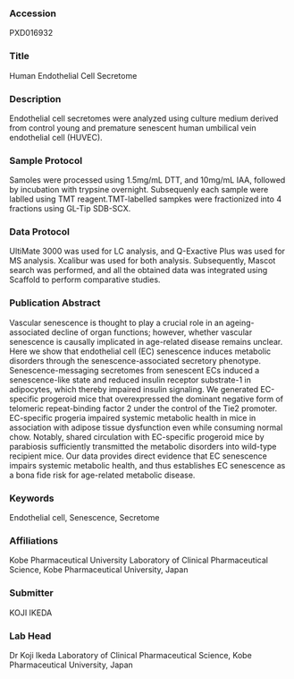 ### Accession
PXD016932

### Title
Human Endothelial Cell Secretome

### Description
Endothelial cell secretomes were analyzed using culture medium derived from control young and premature senescent human umbilical vein endothelial cell (HUVEC).

### Sample Protocol
Samoles were processed using 1.5mg/mL DTT, and 10mg/mL IAA, followed by incubation with trypsine overnight. Subsequenly each sample were lablled using TMT reagent.TMT-labelled sampkes were fractionized into 4 fractions using GL-Tip SDB-SCX.

### Data Protocol
UltiMate 3000 was used for LC analysis, and Q-Exactive Plus was used for MS analysis. Xcalibur was used for both analysis. Subsequently, Mascot search was performed, and all the obtained data was integrated using Scaffold to perform comparative studies.

### Publication Abstract
Vascular senescence is&#xa0;thought to play a&#xa0;crucial role in an ageing-associated decline of organ functions; however, whether vascular senescence is causally implicated in age-related disease remains unclear. Here we show that endothelial cell (EC) senescence induces metabolic disorders through the senescence-associated secretory phenotype. Senescence-messaging secretomes from senescent ECs induced&#xa0;a senescence-like state and reduced insulin receptor substrate-1 in adipocytes, which thereby impaired insulin signaling. We generated EC-specific progeroid mice that overexpressed the dominant negative form of telomeric repeat-binding factor 2 under the control of the Tie2 promoter. EC-specific progeria impaired systemic metabolic health in mice in association with adipose tissue dysfunction even while consuming normal chow. Notably, shared circulation with EC-specific progeroid mice by parabiosis sufficiently transmitted the metabolic disorders into wild-type recipient mice. Our data provides direct evidence that EC senescence impairs systemic metabolic health, and thus establishes EC senescence as a bona fide risk for age-related metabolic disease.

### Keywords
Endothelial cell, Senescence, Secretome

### Affiliations
Kobe Pharmaceutical University
Laboratory of Clinical Pharmaceutical Science, Kobe Pharmaceutical University, Japan

### Submitter
KOJI IKEDA

### Lab Head
Dr Koji Ikeda
Laboratory of Clinical Pharmaceutical Science, Kobe Pharmaceutical University, Japan


